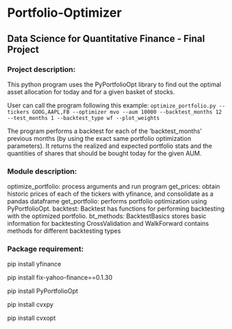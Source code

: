 # Portfolio-Optimizer

## Data Science for Quantitative Finance - Final Project

### Project description:
This python program  uses the PyPortfolioOpt library to find out the optimal asset allocation
for today and for a given basket of stocks.

User can call the program following this example:
```optimize_portfolio.py --tickers GOOG,AAPL,FB --optimizer mvo --aum 10000 --backtest_months 12 --test_months 1 --backtest_type wf --plot_weights```

The program performs a backtest for each of the ‘backtest_months’ previous months
(by using the exact same portfolio optimization parameters). It returns the realized and expected portfolio
stats and the quantities of shares that should be bought today for the given AUM.

### Module description:
optimize_portfolio:
    process arguments and run program
get_prices:
    obtain historic prices of each of the tickers with yfinance, and consolidate as a pandas dataframe
get_portfolio:
    performs portfolio optimization using PyPortfolioOpt.
backtest:
    Backtest has functions for performing backtesting with the optimized portfolio.
bt_methods:
    BacktestBasics stores basic information for backtesting
    CrossValidation and WalkForward contains methods for different backtesting types

### Package requirement:
pip install yfinance  

pip install fix-yahoo-finance==0.1.30  

pip install PyPortfolioOpt  

pip install cvxpy  

pip install cvxopt
